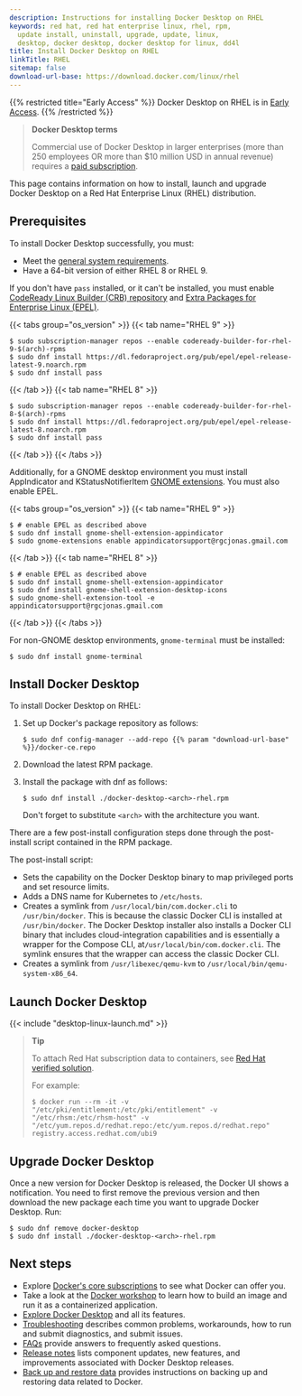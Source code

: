 ```yaml
---
description: Instructions for installing Docker Desktop on RHEL
keywords: red hat, red hat enterprise linux, rhel, rpm,
  update install, uninstall, upgrade, update, linux,
  desktop, docker desktop, docker desktop for linux, dd4l
title: Install Docker Desktop on RHEL
linkTitle: RHEL
sitemap: false
download-url-base: https://download.docker.com/linux/rhel
---
```


{{% restricted title="Early Access" %}}
Docker Desktop on RHEL is in [Early Access](../../release-lifecycle.md).
{{% /restricted %}}

> **Docker Desktop terms**
>
> Commercial use of Docker Desktop in larger enterprises (more than 250
> employees OR more than $10 million USD in annual revenue) requires a [paid
> subscription](https://www.docker.com/pricing/).

This page contains information on how to install, launch and upgrade Docker Desktop on a Red Hat Enterprise Linux (RHEL) distribution.

## Prerequisites

To install Docker Desktop successfully, you must:

- Meet the [general system requirements](linux-install.md#general-system-requirements).
- Have a 64-bit version of either RHEL 8 or RHEL 9.

If you don't have `pass` installed, or it can't be installed, you must enable
[CodeReady Linux Builder (CRB) repository](https://access.redhat.com/articles/4348511)
and
[Extra Packages for Enterprise Linux (EPEL)](https://docs.fedoraproject.org/en-US/epel/).

   {{< tabs group="os_version" >}}
   {{< tab name="RHEL 9" >}}
```console
$ sudo subscription-manager repos --enable codeready-builder-for-rhel-9-$(arch)-rpms
$ sudo dnf install https://dl.fedoraproject.org/pub/epel/epel-release-latest-9.noarch.rpm
$ sudo dnf install pass
```

   {{< /tab >}}
   {{< tab name="RHEL 8" >}}
```console
$ sudo subscription-manager repos --enable codeready-builder-for-rhel-8-$(arch)-rpms
$ sudo dnf install https://dl.fedoraproject.org/pub/epel/epel-release-latest-8.noarch.rpm
$ sudo dnf install pass
```

   {{< /tab >}}
   {{< /tabs >}}

Additionally, for a GNOME desktop environment you must install AppIndicator and KStatusNotifierItem [GNOME extensions](https://extensions.gnome.org/extension/615/appindicator-support/). You must also enable EPEL.

   {{< tabs group="os_version" >}}
   {{< tab name="RHEL 9" >}}
```console
$ # enable EPEL as described above
$ sudo dnf install gnome-shell-extension-appindicator
$ sudo gnome-extensions enable appindicatorsupport@rgcjonas.gmail.com
```

   {{< /tab >}}
   {{< tab name="RHEL 8" >}}
```console
$ # enable EPEL as described above
$ sudo dnf install gnome-shell-extension-appindicator
$ sudo dnf install gnome-shell-extension-desktop-icons
$ sudo gnome-shell-extension-tool -e appindicatorsupport@rgcjonas.gmail.com
```

   {{< /tab >}}
   {{< /tabs >}}

For non-GNOME desktop environments, `gnome-terminal` must be installed:

```console
$ sudo dnf install gnome-terminal
```

## Install Docker Desktop

To install Docker Desktop on RHEL:

1. Set up Docker's package repository as follows:

   ```console
   $ sudo dnf config-manager --add-repo {{% param "download-url-base" %}}/docker-ce.repo
   ```

2. Download the latest RPM package.

3. Install the package with dnf as follows:

   ```console
   $ sudo dnf install ./docker-desktop-<arch>-rhel.rpm
   ```

   Don't forget to substitute `<arch>` with the architecture you want.

There are a few post-install configuration steps done through the post-install script contained in the RPM package.

The post-install script:

- Sets the capability on the Docker Desktop binary to map privileged ports and set resource limits.
- Adds a DNS name for Kubernetes to `/etc/hosts`.
- Creates a symlink from `/usr/local/bin/com.docker.cli` to `/usr/bin/docker`.
  This is because the classic Docker CLI is installed at `/usr/bin/docker`. The Docker Desktop installer also installs a Docker CLI binary that includes cloud-integration capabilities and is essentially a wrapper for the Compose CLI, at`/usr/local/bin/com.docker.cli`. The symlink ensures that the wrapper can access the classic Docker CLI. 
- Creates a symlink from `/usr/libexec/qemu-kvm` to `/usr/local/bin/qemu-system-x86_64`.

## Launch Docker Desktop

{{< include "desktop-linux-launch.md" >}}

>**Tip**
>
> To attach Red Hat subscription data to containers, see [Red Hat verified solution](https://access.redhat.com/solutions/5870841).
>
> For example:
> ```console
> $ docker run --rm -it -v "/etc/pki/entitlement:/etc/pki/entitlement" -v "/etc/rhsm:/etc/rhsm-host" -v "/etc/yum.repos.d/redhat.repo:/etc/yum.repos.d/redhat.repo" registry.access.redhat.com/ubi9
> ```

## Upgrade Docker Desktop

Once a new version for Docker Desktop is released, the Docker UI shows a notification.
You need to first remove the previous version and then download the new package each time you want to upgrade Docker Desktop. Run:

```console
$ sudo dnf remove docker-desktop
$ sudo dnf install ./docker-desktop-<arch>-rhel.rpm
```

## Next steps

- Explore [Docker's core subscriptions](https://www.docker.com/pricing/) to see what Docker can offer you.
- Take a look at the [Docker workshop](/get-started/workshop/_index.md) to learn how to build an image and run it as a containerized application.
- [Explore Docker Desktop](../use-desktop/_index.md) and all its features.
- [Troubleshooting](../troubleshoot/overview.md) describes common problems, workarounds, how to run and submit diagnostics, and submit issues.
- [FAQs](../faqs/general.md) provide answers to frequently asked questions.
- [Release notes](../release-notes.md) lists component updates, new features, and improvements associated with Docker Desktop releases.
- [Back up and restore data](../backup-and-restore.md) provides instructions
  on backing up and restoring data related to Docker.

